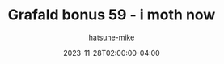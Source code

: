 ---
title: "Grafald bonus 59 - i moth now"
type: "image"
date: 2023-11-28T02:00:00-04:00
draft: false
categories:
- blog
- projects
- grafald
image_path: "../img/2023/bonus_59.png"
alt_text: ""
author: "[hatsune-mike](https://cohost.org/hatsune-mike)"
---